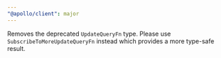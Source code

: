 ```yaml
---
"@apollo/client": major
---
```


Removes the deprecated `UpdateQueryFn` type. Please use
`SubscribeToMoreUpdateQueryFn` instead which provides a more type-safe result.

